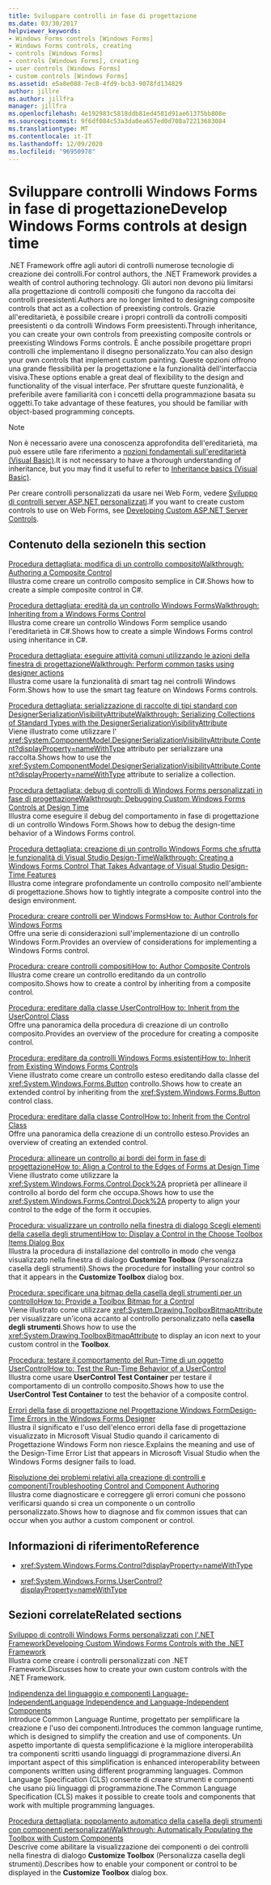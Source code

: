 ```yaml
---
title: Sviluppare controlli in fase di progettazione
ms.date: 03/30/2017
helpviewer_keywords:
- Windows Forms controls [Windows Forms]
- Windows Forms controls, creating
- controls [Windows Forms]
- controls [Windows Forms], creating
- user controls [Windows Forms]
- custom controls [Windows Forms]
ms.assetid: e5a8e088-7ec8-4fd9-bcb3-9078fd134829
author: jillre
ms.author: jillfra
manager: jillfra
ms.openlocfilehash: 4e192983c5818ddb81ed4581d91ae61375bb808e
ms.sourcegitcommit: 9f6df084c53a3da0ea657ed0d708a72213683084
ms.translationtype: MT
ms.contentlocale: it-IT
ms.lasthandoff: 12/09/2020
ms.locfileid: "96950978"
---
```

# <a name="develop-windows-forms-controls-at-design-time"></a><span data-ttu-id="ee50e-102">Sviluppare controlli Windows Forms in fase di progettazione</span><span class="sxs-lookup"><span data-stu-id="ee50e-102">Develop Windows Forms controls at design time</span></span>

<span data-ttu-id="ee50e-103">.NET Framework offre agli autori di controlli numerose tecnologie di creazione dei controlli.</span><span class="sxs-lookup"><span data-stu-id="ee50e-103">For control authors, the .NET Framework provides a wealth of control authoring technology.</span></span> <span data-ttu-id="ee50e-104">Gli autori non devono più limitarsi alla progettazione di controlli compositi che fungono da raccolta dei controlli preesistenti.</span><span class="sxs-lookup"><span data-stu-id="ee50e-104">Authors are no longer limited to designing composite controls that act as a collection of preexisting controls.</span></span> <span data-ttu-id="ee50e-105">Grazie all'ereditarietà, è possibile creare i propri controlli da controlli compositi preesistenti o da controlli Windows Form preesistenti.</span><span class="sxs-lookup"><span data-stu-id="ee50e-105">Through inheritance, you can create your own controls from preexisting composite controls or preexisting Windows Forms controls.</span></span> <span data-ttu-id="ee50e-106">È anche possibile progettare propri controlli che implementano il disegno personalizzato.</span><span class="sxs-lookup"><span data-stu-id="ee50e-106">You can also design your own controls that implement custom painting.</span></span> <span data-ttu-id="ee50e-107">Queste opzioni offrono una grande flessibilità per la progettazione e la funzionalità dell'interfaccia visiva.</span><span class="sxs-lookup"><span data-stu-id="ee50e-107">These options enable a great deal of flexibility to the design and functionality of the visual interface.</span></span> <span data-ttu-id="ee50e-108">Per sfruttare queste funzionalità, è preferibile avere familiarità con i concetti della programmazione basata su oggetti.</span><span class="sxs-lookup"><span data-stu-id="ee50e-108">To take advantage of these features, you should be familiar with object-based programming concepts.</span></span>

> [!NOTE]
> <span data-ttu-id="ee50e-109">Non è necessario avere una conoscenza approfondita dell'ereditarietà, ma può essere utile fare riferimento a [nozioni fondamentali sull'ereditarietà (Visual Basic)](/dotnet/visual-basic/programming-guide/language-features/objects-and-classes/inheritance-basics).</span><span class="sxs-lookup"><span data-stu-id="ee50e-109">It is not necessary to have a thorough understanding of inheritance, but you may find it useful to refer to [Inheritance basics (Visual Basic)](/dotnet/visual-basic/programming-guide/language-features/objects-and-classes/inheritance-basics).</span></span>

<span data-ttu-id="ee50e-110">Per creare controlli personalizzati da usare nei Web Form, vedere [Sviluppo di controlli server ASP.NET personalizzati](/previous-versions/aspnet/zt27tfhy(v=vs.100)).</span><span class="sxs-lookup"><span data-stu-id="ee50e-110">If you want to create custom controls to use on Web Forms, see [Developing Custom ASP.NET Server Controls](/previous-versions/aspnet/zt27tfhy(v=vs.100)).</span></span>

## <a name="in-this-section"></a><span data-ttu-id="ee50e-111">Contenuto della sezione</span><span class="sxs-lookup"><span data-stu-id="ee50e-111">In this section</span></span>

<span data-ttu-id="ee50e-112">[Procedura dettagliata: modifica di un controllo composito](walkthrough-authoring-a-composite-control-with-visual-csharp.md)</span><span class="sxs-lookup"><span data-stu-id="ee50e-112">[Walkthrough: Authoring a Composite Control](walkthrough-authoring-a-composite-control-with-visual-csharp.md)</span></span>\
<span data-ttu-id="ee50e-113">Illustra come creare un controllo composito semplice in C#.</span><span class="sxs-lookup"><span data-stu-id="ee50e-113">Shows how to create a simple composite control in C#.</span></span>

<span data-ttu-id="ee50e-114">[Procedura dettagliata: eredità da un controllo Windows Forms](walkthrough-inheriting-from-a-windows-forms-control-with-visual-csharp.md)</span><span class="sxs-lookup"><span data-stu-id="ee50e-114">[Walkthrough: Inheriting from a Windows Forms Control](walkthrough-inheriting-from-a-windows-forms-control-with-visual-csharp.md)</span></span>\
<span data-ttu-id="ee50e-115">Illustra come creare un controllo Windows Form semplice usando l'ereditarietà in C#.</span><span class="sxs-lookup"><span data-stu-id="ee50e-115">Shows how to create a simple Windows Forms control using inheritance in C#.</span></span>

<span data-ttu-id="ee50e-116">[Procedura dettagliata: eseguire attività comuni utilizzando le azioni della finestra di progettazione](perform-common-tasks-design-actions.md)</span><span class="sxs-lookup"><span data-stu-id="ee50e-116">[Walkthrough: Perform common tasks using designer actions](perform-common-tasks-design-actions.md)</span></span>\
<span data-ttu-id="ee50e-117">Illustra come usare la funzionalità di smart tag nei controlli Windows Form.</span><span class="sxs-lookup"><span data-stu-id="ee50e-117">Shows how to use the smart tag feature on Windows Forms controls.</span></span>

<span data-ttu-id="ee50e-118">[Procedura dettagliata: serializzazione di raccolte di tipi standard con DesignerSerializationVisibilityAttribute](serializing-collections-designerserializationvisibilityattribute.md)</span><span class="sxs-lookup"><span data-stu-id="ee50e-118">[Walkthrough: Serializing Collections of Standard Types with the DesignerSerializationVisibilityAttribute](serializing-collections-designerserializationvisibilityattribute.md)</span></span>\
<span data-ttu-id="ee50e-119">Viene illustrato come utilizzare l' <xref:System.ComponentModel.DesignerSerializationVisibilityAttribute.Content?displayProperty=nameWithType> attributo per serializzare una raccolta.</span><span class="sxs-lookup"><span data-stu-id="ee50e-119">Shows how to use the <xref:System.ComponentModel.DesignerSerializationVisibilityAttribute.Content?displayProperty=nameWithType> attribute to serialize a collection.</span></span>

<span data-ttu-id="ee50e-120">[Procedura dettagliata: debug di controlli di Windows Forms personalizzati in fase di progettazione](walkthrough-debugging-custom-windows-forms-controls-at-design-time.md)</span><span class="sxs-lookup"><span data-stu-id="ee50e-120">[Walkthrough: Debugging Custom Windows Forms Controls at Design Time](walkthrough-debugging-custom-windows-forms-controls-at-design-time.md)</span></span>\
<span data-ttu-id="ee50e-121">Illustra come eseguire il debug del comportamento in fase di progettazione di un controllo Windows Form.</span><span class="sxs-lookup"><span data-stu-id="ee50e-121">Shows how to debug the design-time behavior of a Windows Forms control.</span></span>

<span data-ttu-id="ee50e-122">[Procedura dettagliata: creazione di un controllo Windows Forms che sfrutta le funzionalità di Visual Studio Design-Time](creating-a-wf-control-design-time-features.md)</span><span class="sxs-lookup"><span data-stu-id="ee50e-122">[Walkthrough: Creating a Windows Forms Control That Takes Advantage of Visual Studio Design-Time Features](creating-a-wf-control-design-time-features.md)</span></span>\
<span data-ttu-id="ee50e-123">Illustra come integrare profondamente un controllo composito nell'ambiente di progettazione.</span><span class="sxs-lookup"><span data-stu-id="ee50e-123">Shows how to tightly integrate a composite control into the design environment.</span></span>

<span data-ttu-id="ee50e-124">[Procedura: creare controlli per Windows Forms](how-to-author-controls-for-windows-forms.md)</span><span class="sxs-lookup"><span data-stu-id="ee50e-124">[How to: Author Controls for Windows Forms](how-to-author-controls-for-windows-forms.md)</span></span>\
<span data-ttu-id="ee50e-125">Offre una serie di considerazioni sull'implementazione di un controllo Windows Form.</span><span class="sxs-lookup"><span data-stu-id="ee50e-125">Provides an overview of considerations for implementing a Windows Forms control.</span></span>

<span data-ttu-id="ee50e-126">[Procedura: creare controlli compositi](how-to-author-composite-controls.md)</span><span class="sxs-lookup"><span data-stu-id="ee50e-126">[How to: Author Composite Controls](how-to-author-composite-controls.md)</span></span>\
<span data-ttu-id="ee50e-127">Illustra come creare un controllo ereditando da un controllo composito.</span><span class="sxs-lookup"><span data-stu-id="ee50e-127">Shows how to create a control by inheriting from a composite control.</span></span>

<span data-ttu-id="ee50e-128">[Procedura: ereditare dalla classe UserControl](how-to-inherit-from-the-usercontrol-class.md)</span><span class="sxs-lookup"><span data-stu-id="ee50e-128">[How to: Inherit from the UserControl Class](how-to-inherit-from-the-usercontrol-class.md)</span></span>\
<span data-ttu-id="ee50e-129">Offre una panoramica della procedura di creazione di un controllo composito.</span><span class="sxs-lookup"><span data-stu-id="ee50e-129">Provides an overview of the procedure for creating a composite control.</span></span>

<span data-ttu-id="ee50e-130">[Procedura: ereditare da controlli Windows Forms esistenti](how-to-inherit-from-existing-windows-forms-controls.md)</span><span class="sxs-lookup"><span data-stu-id="ee50e-130">[How to: Inherit from Existing Windows Forms Controls](how-to-inherit-from-existing-windows-forms-controls.md)</span></span>\
<span data-ttu-id="ee50e-131">Viene illustrato come creare un controllo esteso ereditando dalla classe del <xref:System.Windows.Forms.Button> controllo.</span><span class="sxs-lookup"><span data-stu-id="ee50e-131">Shows how to create an extended control by inheriting from the <xref:System.Windows.Forms.Button> control class.</span></span>

<span data-ttu-id="ee50e-132">[Procedura: ereditare dalla classe Control](how-to-inherit-from-the-control-class.md)</span><span class="sxs-lookup"><span data-stu-id="ee50e-132">[How to: Inherit from the Control Class](how-to-inherit-from-the-control-class.md)</span></span>\
<span data-ttu-id="ee50e-133">Offre una panoramica della creazione di un controllo esteso.</span><span class="sxs-lookup"><span data-stu-id="ee50e-133">Provides an overview of creating an extended control.</span></span>

<span data-ttu-id="ee50e-134">[Procedura: allineare un controllo ai bordi dei form in fase di progettazione](how-to-align-a-control-to-the-edges-of-forms-at-design-time.md)</span><span class="sxs-lookup"><span data-stu-id="ee50e-134">[How to: Align a Control to the Edges of Forms at Design Time](how-to-align-a-control-to-the-edges-of-forms-at-design-time.md)</span></span>\
<span data-ttu-id="ee50e-135">Viene illustrato come utilizzare la <xref:System.Windows.Forms.Control.Dock%2A> proprietà per allineare il controllo al bordo del form che occupa.</span><span class="sxs-lookup"><span data-stu-id="ee50e-135">Shows how to use the <xref:System.Windows.Forms.Control.Dock%2A> property to align your control to the edge of the form it occupies.</span></span>

<span data-ttu-id="ee50e-136">[Procedura: visualizzare un controllo nella finestra di dialogo Scegli elementi della casella degli strumenti](how-to-display-a-control-in-the-choose-toolbox-items-dialog-box.md)</span><span class="sxs-lookup"><span data-stu-id="ee50e-136">[How to: Display a Control in the Choose Toolbox Items Dialog Box](how-to-display-a-control-in-the-choose-toolbox-items-dialog-box.md)</span></span>\
<span data-ttu-id="ee50e-137">Illustra la procedura di installazione del controllo in modo che venga visualizzato nella finestra di dialogo **Customize Toolbox** (Personalizza casella degli strumenti).</span><span class="sxs-lookup"><span data-stu-id="ee50e-137">Shows the procedure for installing your control so that it appears in the **Customize Toolbox** dialog box.</span></span>

<span data-ttu-id="ee50e-138">[Procedura: specificare una bitmap della casella degli strumenti per un controllo](how-to-provide-a-toolbox-bitmap-for-a-control.md)</span><span class="sxs-lookup"><span data-stu-id="ee50e-138">[How to: Provide a Toolbox Bitmap for a Control](how-to-provide-a-toolbox-bitmap-for-a-control.md)</span></span>\
<span data-ttu-id="ee50e-139">Viene illustrato come utilizzare <xref:System.Drawing.ToolboxBitmapAttribute> per visualizzare un'icona accanto al controllo personalizzato nella **casella degli strumenti**.</span><span class="sxs-lookup"><span data-stu-id="ee50e-139">Shows how to use the <xref:System.Drawing.ToolboxBitmapAttribute> to display an icon next to your custom control in the **Toolbox**.</span></span>

<span data-ttu-id="ee50e-140">[Procedura: testare il comportamento del Run-Time di un oggetto UserControl](how-to-test-the-run-time-behavior-of-a-usercontrol.md)</span><span class="sxs-lookup"><span data-stu-id="ee50e-140">[How to: Test the Run-Time Behavior of a UserControl](how-to-test-the-run-time-behavior-of-a-usercontrol.md)</span></span>\
<span data-ttu-id="ee50e-141">Illustra come usare **UserControl Test Container** per testare il comportamento di un controllo composito.</span><span class="sxs-lookup"><span data-stu-id="ee50e-141">Shows how to use the **UserControl Test Container** to test the behavior of a composite control.</span></span>

<span data-ttu-id="ee50e-142">[Errori della fase di progettazione nel Progettazione Windows Form](design-time-errors-in-the-windows-forms-designer.md)</span><span class="sxs-lookup"><span data-stu-id="ee50e-142">[Design-Time Errors in the Windows Forms Designer](design-time-errors-in-the-windows-forms-designer.md)</span></span>\
<span data-ttu-id="ee50e-143">Illustra il significato e l'uso dell'elenco errori della fase di progettazione visualizzato in Microsoft Visual Studio quando il caricamento di Progettazione Windows Form non riesce.</span><span class="sxs-lookup"><span data-stu-id="ee50e-143">Explains the meaning and use of the Design-Time Error List that appears in Microsoft Visual Studio when the Windows Forms designer fails to load.</span></span>

<span data-ttu-id="ee50e-144">[Risoluzione dei problemi relativi alla creazione di controlli e componenti](troubleshooting-control-and-component-authoring.md)</span><span class="sxs-lookup"><span data-stu-id="ee50e-144">[Troubleshooting Control and Component Authoring](troubleshooting-control-and-component-authoring.md)</span></span>\
<span data-ttu-id="ee50e-145">Illustra come diagnosticare e correggere gli errori comuni che possono verificarsi quando si crea un componente o un controllo personalizzato.</span><span class="sxs-lookup"><span data-stu-id="ee50e-145">Shows how to diagnose and fix common issues that can occur when you author a custom component or control.</span></span>

## <a name="reference"></a><span data-ttu-id="ee50e-146">Informazioni di riferimento</span><span class="sxs-lookup"><span data-stu-id="ee50e-146">Reference</span></span>

- <xref:System.Windows.Forms.Control?displayProperty=nameWithType>

- <xref:System.Windows.Forms.UserControl?displayProperty=nameWithType>

## <a name="related-sections"></a><span data-ttu-id="ee50e-147">Sezioni correlate</span><span class="sxs-lookup"><span data-stu-id="ee50e-147">Related sections</span></span>

<span data-ttu-id="ee50e-148">[Sviluppo di controlli Windows Forms personalizzati con l'.NET Framework](developing-custom-windows-forms-controls.md)</span><span class="sxs-lookup"><span data-stu-id="ee50e-148">[Developing Custom Windows Forms Controls with the .NET Framework](developing-custom-windows-forms-controls.md)</span></span>\
<span data-ttu-id="ee50e-149">Illustra come creare i controlli personalizzati con .NET Framework.</span><span class="sxs-lookup"><span data-stu-id="ee50e-149">Discusses how to create your own custom controls with the .NET Framework.</span></span>

<span data-ttu-id="ee50e-150">[Indipendenza del linguaggio e componenti Language-Independent](/dotnet/standard/language-independence-and-language-independent-components)</span><span class="sxs-lookup"><span data-stu-id="ee50e-150">[Language Independence and Language-Independent Components](/dotnet/standard/language-independence-and-language-independent-components)</span></span>\
<span data-ttu-id="ee50e-151">Introduce Common Language Runtime, progettato per semplificare la creazione e l'uso dei componenti.</span><span class="sxs-lookup"><span data-stu-id="ee50e-151">Introduces the common language runtime, which is designed to simplify the creation and use of components.</span></span> <span data-ttu-id="ee50e-152">Un aspetto importante di questa semplificazione è la migliore interoperabilità tra componenti scritti usando linguaggi di programmazione diversi.</span><span class="sxs-lookup"><span data-stu-id="ee50e-152">An important aspect of this simplification is enhanced interoperability between components written using different programming languages.</span></span> <span data-ttu-id="ee50e-153">Common Language Specification (CLS) consente di creare strumenti e componenti che usano più linguaggi di programmazione.</span><span class="sxs-lookup"><span data-stu-id="ee50e-153">The Common Language Specification (CLS) makes it possible to create tools and components that work with multiple programming languages.</span></span>

<span data-ttu-id="ee50e-154">[Procedura dettagliata: popolamento automatico della casella degli strumenti con componenti personalizzati](walkthrough-automatically-populating-the-toolbox-with-custom-components.md)</span><span class="sxs-lookup"><span data-stu-id="ee50e-154">[Walkthrough: Automatically Populating the Toolbox with Custom Components](walkthrough-automatically-populating-the-toolbox-with-custom-components.md)</span></span>\
<span data-ttu-id="ee50e-155">Descrive come abilitare la visualizzazione dei componenti o dei controlli nella finestra di dialogo **Customize Toolbox** (Personalizza casella degli strumenti).</span><span class="sxs-lookup"><span data-stu-id="ee50e-155">Describes how to enable your component or control to be displayed in the **Customize Toolbox** dialog box.</span></span>
